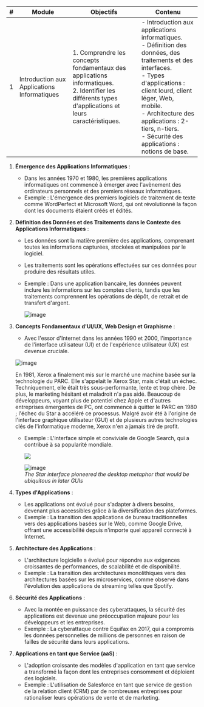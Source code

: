 | # | Module                                      | Objectifs                                                                                                                                                                         | Contenu                                                                                                                                                                                   |
|---|---------------------------------------------|-----------------------------------------------------------------------------------------------------------------------------------------------------------------------------------|-------------------------------------------------------------------------------------------------------------------------------------------------------------------------------------------|
| 1 | Introduction aux Applications Informatiques | 1. Comprendre les concepts fondamentaux des applications informatiques. <br> 2. Identifier les différents types d'applications et leurs caractéristiques.                         | - Introduction aux applications informatiques. <br> - Définition des données, des traitements et des interfaces. <br> - Types d'applications : client lourd, client léger, Web, mobile. <br> - Architecture des applications : 2-tiers, n-tiers. <br> - Sécurité des applications : notions de base. |  
     
1. **Émergence des Applications Informatiques** :
   - Dans les années 1970 et 1980, les premières applications informatiques ont commencé à émerger avec l'avènement des ordinateurs personnels et des premiers réseaux informatiques.
   - Exemple : L'émergence des premiers logiciels de traitement de texte comme WordPerfect et Microsoft Word, qui ont révolutionné la façon dont les documents étaient créés et édités.

2. **Définition des Données et des Traitements dans le Contexte des Applications Informatiques** :
   - Les données sont la matière première des applications, comprenant toutes les informations capturées, stockées et manipulées par le logiciel.
   - Les traitements sont les opérations effectuées sur ces données pour produire des résultats utiles.
   - Exemple : Dans une application bancaire, les données peuvent inclure les informations sur les comptes clients, tandis que les traitements comprennent les opérations de dépôt, de retrait et de transfert d'argent.
  
     ![image](https://github.com/alex22405/M2I-CDA-SCHILTIGHEIM-2024/assets/122653346/ed2832b0-9a3b-4d53-b2da-98d2528e053f)

3. **Concepts Fondamentaux d'UI/UX, Web Design et Graphisme** :
   - Avec l'essor d'Internet dans les années 1990 et 2000, l'importance de l'interface utilisateur (UI) et de l'expérience utilisateur (UX) est devenue cruciale.

   ![image](https://github.com/alex22405/M2I-CDA-SCHILTIGHEIM-2024/assets/122653346/8685b898-9c66-42b4-b5c4-40e554ddd4d4)

   En 1981, Xerox a finalement mis sur le marché une machine basée sur la technologie du PARC. Elle s'appelait le Xerox Star, mais c'était un échec. Techniquement, elle était très sous-performante, lente et trop chère. De plus, le marketing hésitant et maladroit n'a pas aidé. Beaucoup de développeurs, voyant plus de potentiel chez Apple et d'autres entreprises émergentes de PC, ont commencé à quitter le PARC en 1980 ; l'échec du Star a accéléré ce processus. Malgré avoir été à l'origine de l'interface graphique utilisateur (GUI) et de plusieurs autres technologies clés de l'informatique moderne, Xerox n'en a jamais tiré de profit.

   - Exemple : L'interface simple et conviviale de Google Search, qui a contribué à sa popularité mondiale.  
  
     <img src="https://miro.medium.com/v2/resize:fit:1400/format:webp/1*wnhGJNhODx0ESYFCWUVQaQ.gif">  

     ![image](https://github.com/alex22405/M2I-CDA-SCHILTIGHEIM-2024/assets/122653346/30333dfd-c6f1-454a-a62c-300248219bbb)  
     <em> The Star interface pioneered the desktop metaphor that would be ubiquitous in later GUIs </em>



5. **Types d'Applications** :
   - Les applications ont évolué pour s'adapter à divers besoins, devenant plus accessibles grâce à la diversification des plateformes.
   - Exemple : La transition des applications de bureau traditionnelles vers des applications basées sur le Web, comme Google Drive, offrant une accessibilité depuis n'importe quel appareil connecté à Internet.

6. **Architecture des Applications** :
   - L'architecture logicielle a évolué pour répondre aux exigences croissantes de performances, de scalabilité et de disponibilité.
   - Exemple : La transition des architectures monolithiques vers des architectures basées sur les microservices, comme observé dans l'évolution des applications de streaming telles que Spotify.

7. **Sécurité des Applications** :
   - Avec la montée en puissance des cyberattaques, la sécurité des applications est devenue une préoccupation majeure pour les développeurs et les entreprises.
   - Exemple : La cyberattaque contre Equifax en 2017, qui a compromis les données personnelles de millions de personnes en raison de failles de sécurité dans leurs applications.

8. **Applications en tant que Service (aaS)** :
   - L'adoption croissante des modèles d'application en tant que service a transformé la façon dont les entreprises consomment et déploient des logiciels.
   - Exemple : L'utilisation de Salesforce en tant que service de gestion de la relation client (CRM) par de nombreuses entreprises pour rationaliser leurs opérations de vente et de marketing.
